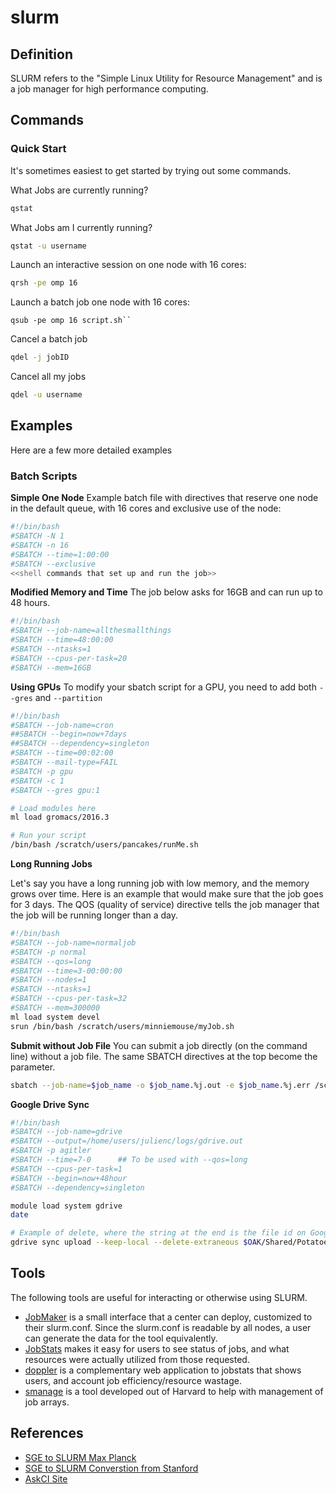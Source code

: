 # slurm

## Definition

<span id='question-what-does-slurm-mean'></span> SLURM refers to the "Simple Linux Utility for Resource Management" and is a job manager for high performance computing.

## Commands

### Quick Start

<span id='question-what-are-commands-to-get-started-with-slurm'></span> It's sometimes easiest to get started by trying out some commands.

What Jobs are currently running?
```bash
qstat
```

What Jobs am I currently running?

```bash
qstat -u username
```

Launch an interactive session on one node with 16 cores:
```bash
qrsh -pe omp 16
```

Launch a batch job one node with 16 cores:
```bsah
qsub -pe omp 16 script.sh``
```

Cancel a batch job
```bash
qdel -j jobID
```

Cancel all my jobs

```bash
qdel -u username
```

## Examples

Here are a few more detailed examples

### Batch Scripts

**Simple One Node**
Example batch file with directives that reserve one node in the default queue, with 16 cores and exclusive use of the node:

<span id="example-sbatch-with-one-node-default-queue"></span>

```bash
#!/bin/bash
#SBATCH -N 1
#SBATCH -n 16
#SBATCH --time=1:00:00
#SBATCH --exclusive
<<shell commands that set up and run the job>>
```

**Modified Memory and Time**
The job below asks for 16GB and can run up to 48 hours.

<span id='example-sbatch-on-slurm-with-modified-memory-and-time'></span>

```bash
#!/bin/bash
#SBATCH --job-name=allthesmallthings
#SBATCH --time=48:00:00
#SBATCH --ntasks=1
#SBATCH --cpus-per-task=20
#SBATCH --mem=16GB
```

**Using GPUs**
To modify your sbatch script for a GPU, you need to add both `--gres` and `--partition`

<span id='example-sbatch-script-using-slurm-with-gpu'></span>

```bash
#!/bin/bash
#SBATCH --job-name=cron
##SBATCH --begin=now+7days
##SBATCH --dependency=singleton
#SBATCH --time=00:02:00
#SBATCH --mail-type=FAIL
#SBATCH -p gpu
#SBATCH -c 1
#SBATCH --gres gpu:1

# Load modules here
ml load gromacs/2016.3

# Run your script
/bin/bash /scratch/users/pancakes/runMe.sh
```

**Long Running Jobs**

Let's say you have a long running job with low memory, and the memory grows over time. Here is an example that would make sure that the job goes for 3 days. The QOS (quality of service) directive tells the job manager that the job will be running longer than a day.

<span id='example-slurm-long-running-job-sbatch'></span>

```bash
#!/bin/bash
#SBATCH --job-name=normaljob
#SBATCH -p normal
#SBATCH --qos=long
#SBATCH --time=3-00:00:00
#SBATCH --nodes=1
#SBATCH --ntasks=1
#SBATCH --cpus-per-task=32
#SBATCH --mem=300000
ml load system devel
srun /bin/bash /scratch/users/minniemouse/myJob.sh
```

**Submit without Job File**
You can submit a job directly (on the command line) without a job file.  The same SBATCH directives at the top become the parameter.

<span id='example-submission-without-jobfile-slurm'></span>

```bash
sbatch --job-name=$job_name -o $job_name.%j.out -e $job_name.%j.err /scratch/users/smiley/scripts/makeSmiles.sh ${file1} ${file2}
```

**Google Drive Sync**

<span id='example-google-drive-sync-with-sbatch-on-slurm'></span>

```bash
#!/bin/bash 
#SBATCH --job-name=gdrive
#SBATCH --output=/home/users/julienc/logs/gdrive.out
#SBATCH -p agitler
#SBATCH --time=7-0      ## To be used with --qos=long
#SBATCH --cpus-per-task=1
#SBATCH --begin=now+48hour
#SBATCH --dependency=singleton

module load system gdrive
date

# Example of delete, where the string at the end is the file id on Google Drive
gdrive sync upload --keep-local --delete-extraneous $OAK/Shared/Potatoes/ sdhfshds3u39ur93rioneksfser
```


## Tools

<span id='question-what-tools-exist-to-help-with-using-slurm'></span> The following tools are useful for interacting or otherwise using SLURM.

 - [JobMaker](https://researchapps.github.io/job-maker/) is a small interface that a center can deploy, customized to their slurm.conf. Since the slurm.conf is readable by all nodes, a user can generate the data for the tool equivalently. 
 - [JobStats](https://github.com/nauhpc/jobstats) makes it easy for users to see status of jobs, and what resources were actually utilized from those requested.
  - [doppler](https://github.com/nauhpc/doppler) is a complementary web application to jobstats that shows users, and account job efficiency/resource wastage.
 - [smanage](https://vsoch.github.io/lessons/smanage/) is a tool developed out of Harvard to help with management of job arrays.

## References

<span id='question-how-do-i-transition-from-sun-grid-engine-to-slurm'></span>

 - [SGE to SLURM Max Planck](https://www.mpcdf.mpg.de/services/computing/linux/migration-from-sge-to-slurm)
 - [SGE to SLURM Converstion from Stanford](https://srcc.stanford.edu/sge-slurm-conversion)
 - [AskCI Site](https://ask.ci)



